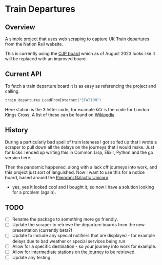 # Train Departures

## Overview
A simple project that uses web scraping to capture UK Train departures from the Nation Rail website.

This is currently using the [OJP board](https://ojp.nationalrail.co.uk/service/ldbboard/dep/KGX) which as of August 2023
looks like it will be replaced with an improved board.

## Current API
To fetch a train departure board it is as easy as referencing the project and calling:

```go
train_departures.LoadFromInternet("STATION")
```

Here station is the 3 letter code, for example `KGX` is the code for London Kings Cross. A list of these can be found on
[Wikipedia](https://en.wikipedia.org/wiki/UK_railway_stations_–_A)

## History
During a particularly bad spell of train lateness I got so fed up that I wrote a scraper to pull down all the delays on
the journeys that I would make. Just for kicks I ended up writing this in Common Lisp, Elixir, Python and the go version
here.

Then the pandemic happened, along with a lack off journeys into work, and this project just sort of languished.
Now I want to use this for a notice board, based around the
[Pimoroni Galactic Unicorn](https://shop.pimoroni.com/products/space-unicorns?variant=40842033561683)
- yes, yes it looked cool and I bought it, so now I have a solution looking for a problem (again).

## TODO
- [ ] Rename the package to something more go friendly.
- [ ] Update the scraper to retrieve the departure boards from the new presentation (currently beta?)
- [ ] Update to include any special notifiers that are displayed - for example delays due to bad weather or special
services being run
- [ ] Allow for a specific destination - so your journey into work for example.
- [ ] Allow for intermediate stations on the journey to be retrieved.
- [ ] Update any testing.
